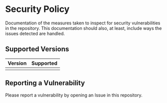 <!--
Copyright (c) 2021 Dell Inc., or its subsidiaries. All Rights Reserved.

Licensed under the Apache License, Version 2.0 (the "License");
you may not use this file except in compliance with the License.
You may obtain a copy of the License at

    http://www.apache.org/licenses/LICENSE-2.0
-->

# Security Policy

Documentation of the measures taken to inspect for security vulnerabilities in the repository. This documentation should also, at least, include ways the issues detected are handled.
## Supported Versions

| Version | Supported          |
| ------- | ------------------ |
|         |

## Reporting a Vulnerability

Please report a vulnerability by opening an Issue in this repository.